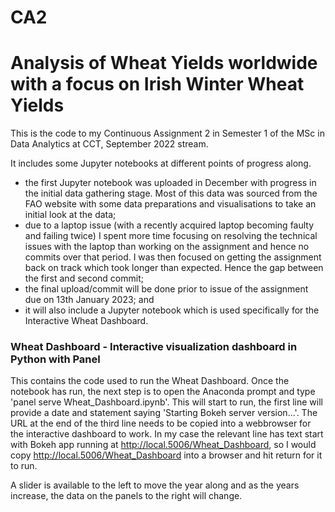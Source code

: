 # CA2

# Analysis of Wheat Yields worldwide with a focus on Irish Winter Wheat Yields 

This is the code to my Continuous Assignment 2 in Semester 1 of the MSc in Data Analytics at CCT, September 2022 stream.

It includes some Jupyter notebooks at different points of progress along. 
- the first Jupyter notebook was uploaded in December with progress in the initial data gathering stage. Most of this data was sourced from the FAO website with some data preparations and visualisations to take an initial look at the data;
- due to a laptop issue (with a recently acquired laptop becoming faulty and failing twice) I spent more time focusing on resolving the technical issues with the laptop than working on the assignment and hence no commits over that period. I was then focused on getting the assignment back on track which took longer than expected. Hence the gap between the first and second commit;
- the final upload/commit will be done prior to issue of the assignment due on 13th January 2023; and
- it will also include a Jupyter notebook which is used specifically for the Interactive Wheat Dashboard.

### Wheat Dashboard - Interactive visualization dashboard in Python with Panel

This contains the code used to run the Wheat Dashboard.  Once the notebook has run, the next step is to open the Anaconda prompt and type 'panel serve Wheat_Dashboard.ipynb'.  This will start to run, the first line will provide a date and statement saying 'Starting Bokeh server version...'. The URL at the end of the third line needs to be copied into a webbrowser for the interactive dashboard to work.  In my case the relevant line has text start with Bokeh app running at http://local.5006/Wheat_Dashboard, so I would copy http://local.5006/Wheat_Dashboard into a browser and hit return for it to run.

A slider is available to the left to move the year along and as the years increase, the data on the panels to the right will change.


